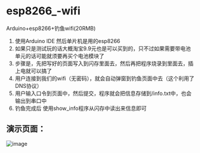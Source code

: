 # esp8266_-wifi
Arduino+esp8266+钓鱼wifi(20RMB)
1. 使用Arduino IDE 然后单片机是用的esp8266
2. 如果只是测试玩的话大概淘宝9.9元也是可以买到的，只不过如果需要带电池单元的话可能就须要再买个电池模块了
3. 步骤是，先把写好的页面写入到闪存里面去，然后再把程序烧录到里面去，插上电就可以搞了
4. 用户连接到我们的wifi（无密码），就会自动弹窗到钓鱼页面中去（这个利用了DNS协议）
5. 用户输入口令到页面中，然后提交，程序就会把信息存储到/info.txt中，也会输出到串口中
6. 钓鱼完成后 使用show_info程序从闪存中读出来信息即可

## 演示页面：


![image](https://user-images.githubusercontent.com/44914393/156906259-784d5f6e-6b31-40b3-901c-3b12dacc49e8.png)
